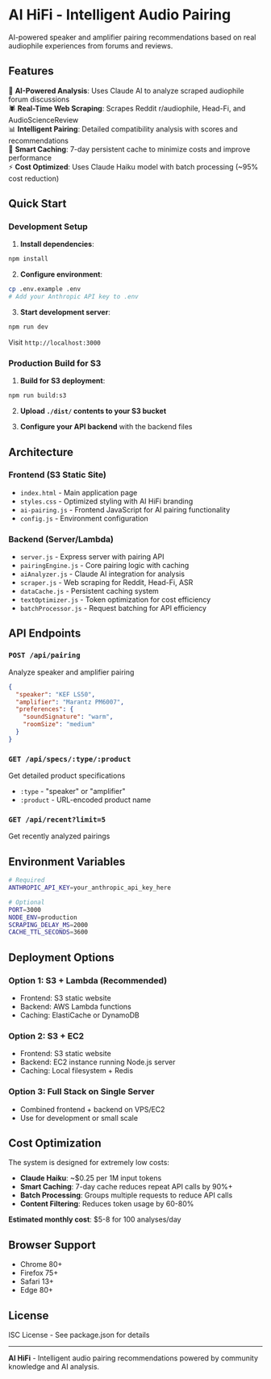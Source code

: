 # AI HiFi - Intelligent Audio Pairing

AI-powered speaker and amplifier pairing recommendations based on real audiophile experiences from forums and reviews.

## Features

🤖 **AI-Powered Analysis**: Uses Claude AI to analyze scraped audiophile forum discussions  
🕷️ **Real-Time Web Scraping**: Scrapes Reddit r/audiophile, Head-Fi, and AudioScienceReview  
📊 **Intelligent Pairing**: Detailed compatibility analysis with scores and recommendations  
💾 **Smart Caching**: 7-day persistent cache to minimize costs and improve performance  
⚡ **Cost Optimized**: Uses Claude Haiku model with batch processing (~95% cost reduction)

## Quick Start

### Development Setup

1. **Install dependencies**:
```bash
npm install
```

2. **Configure environment**:
```bash
cp .env.example .env
# Add your Anthropic API key to .env
```

3. **Start development server**:
```bash
npm run dev
```

Visit `http://localhost:3000`

### Production Build for S3

1. **Build for S3 deployment**:
```bash
npm run build:s3
```

2. **Upload `./dist/` contents to your S3 bucket**

3. **Configure your API backend** with the backend files

## Architecture

### Frontend (S3 Static Site)
- `index.html` - Main application page
- `styles.css` - Optimized styling with AI HiFi branding
- `ai-pairing.js` - Frontend JavaScript for AI pairing functionality
- `config.js` - Environment configuration

### Backend (Server/Lambda)
- `server.js` - Express server with pairing API
- `pairingEngine.js` - Core pairing logic with caching
- `aiAnalyzer.js` - Claude AI integration for analysis
- `scraper.js` - Web scraping for Reddit, Head-Fi, ASR
- `dataCache.js` - Persistent caching system
- `textOptimizer.js` - Token optimization for cost efficiency
- `batchProcessor.js` - Request batching for API efficiency

## API Endpoints

### `POST /api/pairing`
Analyze speaker and amplifier pairing
```json
{
  "speaker": "KEF LS50",
  "amplifier": "Marantz PM6007",
  "preferences": {
    "soundSignature": "warm",
    "roomSize": "medium"
  }
}
```

### `GET /api/specs/:type/:product`
Get detailed product specifications
- `:type` - "speaker" or "amplifier"
- `:product` - URL-encoded product name

### `GET /api/recent?limit=5`
Get recently analyzed pairings

## Environment Variables

```bash
# Required
ANTHROPIC_API_KEY=your_anthropic_api_key_here

# Optional
PORT=3000
NODE_ENV=production
SCRAPING_DELAY_MS=2000
CACHE_TTL_SECONDS=3600
```

## Deployment Options

### Option 1: S3 + Lambda (Recommended)
- Frontend: S3 static website
- Backend: AWS Lambda functions
- Caching: ElastiCache or DynamoDB

### Option 2: S3 + EC2
- Frontend: S3 static website  
- Backend: EC2 instance running Node.js server
- Caching: Local filesystem + Redis

### Option 3: Full Stack on Single Server
- Combined frontend + backend on VPS/EC2
- Use for development or small scale

## Cost Optimization

The system is designed for extremely low costs:

- **Claude Haiku**: ~$0.25 per 1M input tokens
- **Smart Caching**: 7-day cache reduces repeat API calls by 90%+
- **Batch Processing**: Groups multiple requests to reduce API calls
- **Content Filtering**: Reduces token usage by 60-80%

**Estimated monthly cost**: $5-8 for 100 analyses/day

## Browser Support

- Chrome 80+
- Firefox 75+
- Safari 13+  
- Edge 80+

## License

ISC License - See package.json for details

---

**AI HiFi** - Intelligent audio pairing recommendations powered by community knowledge and AI analysis.